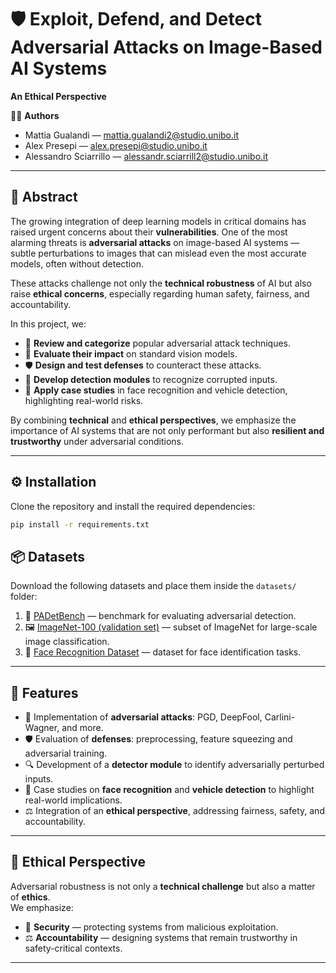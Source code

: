 # 🛡️ Exploit, Defend, and Detect Adversarial Attacks on Image-Based AI Systems  
**An Ethical Perspective**

👨‍💻 **Authors**  
- Mattia Gualandi — [mattia.gualandi2@studio.unibo.it](mailto:mattia.gualandi2@studio.unibo.it)  
- Alex Presepi — [alex.presepi@studio.unibo.it](mailto:alex.presepi@studio.unibo.it)  
- Alessandro Sciarrillo — [alessandr.sciarrill2@studio.unibo.it](mailto:alessandr.sciarrill2@studio.unibo.it)  

---

## 📄 Abstract  
The growing integration of deep learning models in critical domains has raised urgent concerns about their **vulnerabilities**. One of the most alarming threats is **adversarial attacks** on image-based AI systems — subtle perturbations to images that can mislead even the most accurate models, often without detection.  

These attacks challenge not only the **technical robustness** of AI but also raise **ethical concerns**, especially regarding human safety, fairness, and accountability.  

In this project, we:  
- 🔎 **Review and categorize** popular adversarial attack techniques.  
- 🧪 **Evaluate their impact** on standard vision models.  
- 🛡️ **Design and test defenses** to counteract these attacks.  
- 🚨 **Develop detection modules** to recognize corrupted inputs.  
- 🚗 **Apply case studies** in face recognition and vehicle detection, highlighting real-world risks.  

By combining **technical** and **ethical perspectives**, we emphasize the importance of AI systems that are not only performant but also **resilient and trustworthy** under adversarial conditions.  

---

## ⚙️ Installation  

Clone the repository and install the required dependencies:  

```bash
pip install -r requirements.txt
```

## 📦 Datasets  

Download the following datasets and place them inside the `datasets/` folder:  

1. 🧾 [PADetBench](https://huggingface.co/datasets/Jiawei-Lian/PADetBench/tree/main) — benchmark for evaluating adversarial detection.  
2. 🖼️ [ImageNet-100 (validation set)](https://www.kaggle.com/datasets/ambityga/imagenet100?select=val.X) — subset of ImageNet for large-scale image classification.  
3. 🙂 [Face Recognition Dataset](https://www.kaggle.com/api/v1/datasets/download/vasukipatel/face-recognition-dataset) — dataset for face identification tasks.  

---

## 🚀 Features  

- 🧨 Implementation of **adversarial attacks**: PGD, DeepFool, Carlini-Wagner, and more.  
- 🛡️ Evaluation of **defenses**: preprocessing, feature squeezing and adversarial training.  
- 🔍 Development of a **detector module** to identify adversarially perturbed inputs.  
- 🚗 Case studies on **face recognition** and **vehicle detection** to highlight real-world implications.  
- ⚖️ Integration of an **ethical perspective**, addressing fairness, safety, and accountability.  

---

## 📌 Ethical Perspective  

Adversarial robustness is not only a **technical challenge** but also a matter of **ethics**.  
We emphasize:  
- 🔐 **Security** — protecting systems from malicious exploitation.  
- ⚖️ **Accountability** — designing systems that remain trustworthy in safety-critical contexts.  

---

